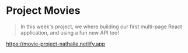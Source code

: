 # Project Movies

> In this week's project, we where building our first multi-page React application, and using a fun new API too!



https://movie-project-nathalie.netlify.app

